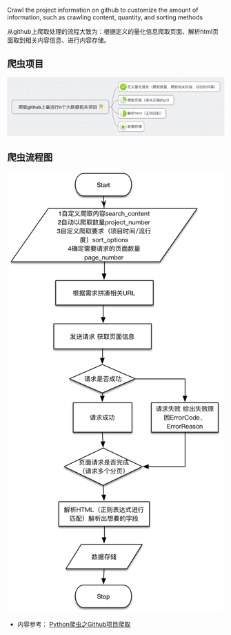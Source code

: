 Crawl the project information on github to customize the amount of information, such as crawling content, quantity, and sorting methods

从github上爬取处理的流程大致为：根据定义的量化信息爬取页面、解析html页面取到相关内容信息、进行内容存储。

爬虫项目
-------

![爬虫项目](https://github.com/haochuang/GithubCrawler/blob/master/crawler_1.png "爬虫项目")


爬虫流程图
---------

![爬虫流程图](https://github.com/haochuang/GithubCrawler/blob/master/crawler_2.png "爬虫流程图")


* 内容参考： [Python爬虫之Github项目爬取](http://ferdbi.com/2017/06/30/Python-Github-Crawler/)
